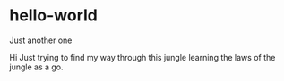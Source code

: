 # hello-world
Just another one

Hi
  Just trying to find my way through this jungle learning the laws of the jungle as a go.
